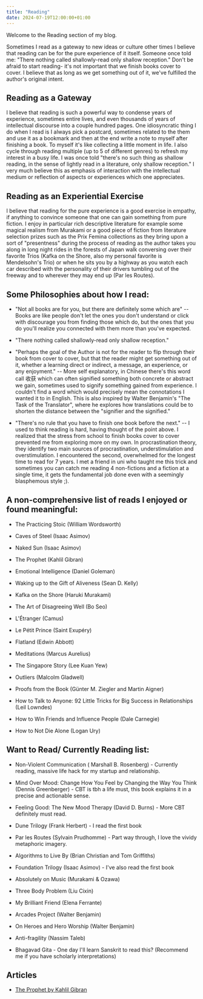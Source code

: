 ```yaml
---
title: "Reading"
date: 2024-07-19T12:00:00+01:00
---
```


Welcome to the Reading section of my blog. 

Sometimes I read as a gateway to new ideas or culture other times I believe that reading can be for the pure experience of it itself. Someone once told me: "There nothing called shallowly-read only shallow reception." Don't be afraid to start reading- it's not important that we finish books cover to cover. I believe that as long as we get something out of it, we've fulfilled the author's original intent.

## Reading as a Gateway

I believe that reading is such a powerful way to condense years of experience, sometimes entire lives, and even thousands of years of intellectual discourse into a couple hundred pages. One idiosyncratic thing I do when I read is I always pick a postcard, sometimes related to the them and use it as a bookmark and then at the end write a note to myself after finishing a book. To myself it's like collecting a little moment in life. I also cycle through reading multiple (up to 5 of different genres) to refresh my interest in a busy life. I was once told "there's no such thing as shallow reading, in the sense of lightly read in a literature, only shallow reception." I very much believe this as emphasis of interaction with the intellectual medium or reflection of aspects or experiences which one appreciates.

## Reading as an Experiential Exercise

I believe that reading for the pure experience is a good exercise in empathy, if anything to convince someone that one can gain something from pure fiction. I enjoy in particular rich descriptive literature for example some magical realism from Murakami or a good piece of fiction from literature selection prizes such as the Prix Femina collections as they bring upon a sort of "presentness" during the process of reading as the author takes you along in long night rides in the forests of Japan walk conversing over their favorite Trios (Kafka on the Shore, also my personal favorite is Mendelsohn's Trio) or when he sits you by a highway as you watch each car described with the personality of their drivers tumbling out of the freeway and to wherever they may end up (Par les Routes).

## Some Philosophies about how I read:

- "Not all books are for you, but there are definitely some which are" -- Books are like people don't let the ones you don't understand or click with discourage you from finding those which do, but the ones that you do you'll realize you connected with them more than you've expected.

- "There nothing called shallowly-read only shallow reception." 

- "Perhaps the goal of the Author is not for the reader to flip through their book from cover to cover, but that the reader might get something out of it, whether a learning direct or indirect, a message, an experience, or any enjoyment." -- More self explanatory, in Chinese there's this word call 收获 which can often signified something both concrete or abstract we gain, sometimes used to signify something gained from experience. I couldn't find a word which would precisely mean the connotations I wanted it to in English. This is also inspired by Walter Benjamin's "The Task of the Translator", where he explores how translations could be to shorten the distance between the "signifier and the signified."

- "There's no rule that you have to finish one book before the next." -- I used to think reading is hard, having thought of the point above. I realized that the stress from school to finish books cover to cover prevented me from exploring more on my own. In procrastination theory, they identify two main sources of procrastination, understimulation and overstimulation. I encountered the second, overwhelmed for the longest time to read for 7 years. I met a friend in uni who taught me this trick and sometimes you can catch me reading 4 non-fictions and a fiction at a single time, it gets the fundamental job done even with a seemingly blasphemous style ;). 



## A non-comprehensive list of reads I enjoyed or found meaningful:

- The Practicing Stoic (William Wordsworth)
  
- Caves of Steel (Isaac Asimov)
  
- Naked Sun (Isaac Asimov)
  
- The Prophet (Kahlil Gibran)
  
- Emotional Intelligence (Daniel Goleman)

- Waking up to the Gift of Aliveness (Sean D. Kelly)

- Kafka on the Shore (Haruki Murakami)

- The Art of Disagreeing Well (Bo Seo)

- L'Étranger (Camus)

- Le Pétit Prince (Saint Exupéry)

- Flatland (Edwin Abbott)

- Meditations (Marcus Aurelius)

- The Singapore Story (Lee Kuan Yew)

- Outliers (Malcolm Gladwell)

- Proofs from the Book (Günter M. Ziegler and Martin Aigner)

- How to Talk to Anyone: 92 Little Tricks for Big Success in Relationships (Leil Lowndes) 

- How to Win Friends and Influence People (Dale Carnegie) 

- How to Not Die Alone (Logan Ury)

## Want to Read/ Currently Reading list:

- Non-Violent Communication ( Marshall B. Rosenberg) - Currently reading, massive life hack for my startup and relationship.

- Mind Over Mood: Change How You Feel by Changing the Way You Think (Dennis Greenberger) - CBT is tbh a life must, this book explains it in a precise and actionable sense.

- Feeling Good: The New Mood Therapy (David D. Burns) - More CBT definitely must read.

- Dune Trilogy (Frank Herbert) - I read the first book

- Par les Routes (Sylvain Prudhomme) - Part way through, I love the vividy metaphoric imagery.
  
- Algorithms to Live By (Brian Christian and Tom Griffiths)

- Foundation Trilogy (Isaac Asimov) - I've also read the first book

- Absolutely on Music (Murakami & Ozawa)
  
- Three Body Problem (Liu Cixin)

- My Brilliant Friend (Elena Ferrante)

- Arcades Project (Walter Benjamin)

- On Heroes and Hero Worship (Walter Benjamin)

- Anti-fragility (Nassim Taleb)

- Bhagavad Gita - One day I'll learn Sanskrit to read this? (Recommend me if you have scholarly interpretations)



## Articles

- [The Prophet by Kahlil Gibran](/blog/reading/the-prophet/)


